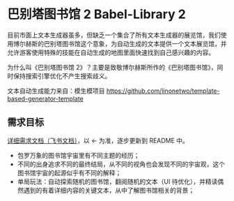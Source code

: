 # 巴别塔图书馆 2 Babel-Library 2

目前市面上文本生成器虽多，但缺乏一个集合了所有文本生成器的展览馆，我们使用博尔赫斯的巴别塔图书馆这个意象，为自动生成的文本提供一个文本展览馆，并允许游客使用特殊的技能在自动生成的地图里面快速找到自己感兴趣的内容。

为什么叫《巴别塔图书馆 2》？主要是致敬博尔赫斯所作的《巴别塔图书馆》，同时保持搜索引擎优化不产生搜索歧义。

文本自动生成能力来自：模生模项目 https://github.com/linonetwo/template-based-generator-template

## 需求目标

[详细需求文档（飞书文档）](https://bytedance.feishu.cn/docs/doccn0tJ9KyZybGRhb4eWcYsmHh?from=from_copylink)，以 ← 为准，逐步更新到 README 中。

- 包罗万象的图书馆宇宙里有不同主题的经历；
- 不同的出身追求不同的最终结局，从不同的视角也会发现不同的宇宙观，这个图书馆宇宙的起源似乎有不同的解释；
- 单局玩法：自动探索随机的图书馆，翻阅随机的文本（UI 待优化），并精读偶然遇到的有着详细内容的关键文本，从中了解图书馆相关的背景；

